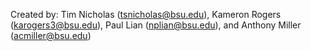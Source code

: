 Created by: Tim Nicholas (tsnicholas@bsu.edu), 
Kameron Rogers (karogers3@bsu.edu), 
Paul Lian (nplian@bsu.edu), 
and Anthony Miller (acmiller@bsu.edu)

